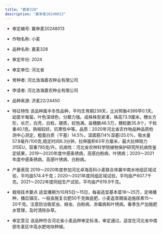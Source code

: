 ```yaml
---
title: "嘉麦328"
description: "冀审麦20248013"
---
```

* 审定编号:  冀审麦20248013

*  作物名称:  小麦

*  品种名称:  嘉麦328

*  审定年份:  2024

*  审定单位:  河北省

* 育种者:  河北浩海嘉农种业有限公司

*  申请者:  河北浩海嘉农种业有限公司

*  品种来源:  济麦22/24450

*  特征特性
该品种属半冬性品种，平均生育期239天，比对照衡4399早0.1天。幼苗半匍匐，叶色深绿色，分蘖力强。成株株型紧凑，株高73.9厘米。穗长方形，长芒，白壳，白粒，硬质，较饱满。亩穗数46.5万，穗粒数35.8个，千粒重40.1克。熟相较好。抗寒性中等。品质：2020年河北省农作物品种品质检测中心测定，粗蛋白质（干基）14.5%，湿面筋(14%湿基)25.0%，吸水量57.8毫升/100克,稳定时间6.3分钟，拉伸面积63平方厘米，最大拉伸阻力315EU，容重795克/升。抗病性：河北省农林科学院植物保护研究所抗病性鉴定结果，2019～2020年度中感条锈病，高感白粉病、叶锈病；2020～2021年度中感条锈病，高感叶锈病、白粉病。

*  产量表现
2019～2020年度参加河北卓海高科小麦联合体冀中南水地组区域试验，平均亩574.4千克；2020～2021年度同组区域试验，平均亩产607.7千克。2021～2022年度同组生产试验，平均亩产619.9千克。

*  栽培技术要点
适宜播期为10月5日～15日，每亩适宜基本苗18～25万，足墒播种，播后镇压，一般亩施复合肥50千克做底肥，小麦返青期亩追施尿素15～20千克。注意防治吸浆虫、蚜虫、白粉病、赤霉病和叶锈病。春季生产加施肥水管理，及时清除杂草。

*  审定意见
该品种符合河北省小麦品种审定标准，审定通过。适宜在河北省中南部冬麦区中高水肥地块种植。
